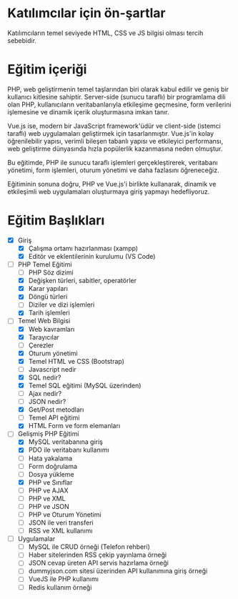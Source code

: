 # Katılımcılar için ön-şartlar

Katılımcıların temel seviyede HTML, CSS ve JS bilgisi olması tercih sebebidir.

# Eğitim içeriği

PHP, web geliştirmenin temel taşlarından biri olarak kabul edilir ve geniş bir kullanıcı kitlesine sahiptir. Server-side (sunucu taraflı) bir programlama dili olan PHP, kullanıcıların veritabanlarıyla etkileşime geçmesine, form verilerini işlemesine ve dinamik içerik oluşturmasına imkan tanır.

Vue.js ise, modern bir JavaScript framework'üdür ve client-side (istemci taraflı) web uygulamaları geliştirmek için tasarlanmıştır. Vue.js'in kolay öğrenilebilir yapısı, verimli bileşen tabanlı yapısı ve etkileyici performansı, web geliştirme dünyasında hızla popülerlik kazanmasına neden olmuştur.

Bu eğitimde, PHP ile sunucu taraflı işlemleri gerçekleştirerek, veritabanı yönetimi, form işlemleri, oturum yönetimi ve daha fazlasını öğreneceğiz.

Eğitiminin sonuna doğru, PHP ve Vue.js'i birlikte kullanarak, dinamik ve etkileşimli web uygulamaları oluşturmaya giriş yapmayı hedefliyoruz.

# Eğitim Başlıkları

- [x] Giriş
  - [x] Çalışma ortamı hazırlanması (xampp)
  - [x] Editör ve eklentilerinin kurulumu (VS Code)
- [ ] PHP Temel Eğitimi
  - [ ] PHP Söz dizimi
  - [x] Değişken türleri, sabitler, operatörler
  - [x] Karar yapıları
  - [x] Döngü türleri
  - [ ] Diziler ve dizi işlemleri
  - [x] Tarih işlemleri
- [ ] Temel Web Bilgisi
  - [x] Web kavramları
  - [x] Tarayıcılar
  - [ ] Çerezler
  - [x] Oturum yönetimi
  - [x] Temel HTML ve CSS (Bootstrap)
  - [ ] Javascript nedir
  - [x] SQL nedir?
  - [x] Temel SQL eğitimi (MySQL üzerinden)
  - [ ] Ajax nedir?
  - [ ] JSON nedir?
  - [x] Get/Post metodları
  - [ ] Temel API eğitimi
  - [x] HTML Form ve form elemanları
- [ ] Gelişmiş PHP Eğitimi
  - [x] MySQL veritabanına giriş
  - [x] PDO ile veritabanı kullanımı
  - [ ] Hata yakalama
  - [ ] Form doğrulama
  - [ ] Dosya yükleme
  - [x] PHP ve Sınıflar
  - [ ] PHP ve AJAX
  - [ ] PHP ve XML
  - [ ] PHP ve JSON
  - [ ] PHP ve Oturum Yönetimi
  - [ ] JSON ile veri transferi
  - [ ] RSS ve XML kullanımı
- [ ] Uygulamalar
  - [ ] MySQL ile CRUD örneği (Telefon rehberi)
  - [ ] Haber sitelerinden RSS çekip yayınlama örneği
  - [ ] JSON cevap üreten API servis hazırlama örneği
  - [ ] dummyjson.com sitesi üzerinden API kullanımına giriş örneği
  - [ ] VueJS ile PHP kullanımı
  - [ ] Redis kullanım örneği
